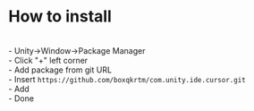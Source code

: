 # How to install
<br>
- Unity->Window->Package Manager<br>
- Click "+" left corner<br>
- Add package from git URL<br>
- Insert <code>https://github.com/boxqkrtm/com.unity.ide.cursor.git</code><br>
- Add<br>
- Done
